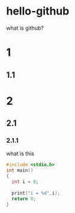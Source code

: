 # hello-github
what is github? 
# 1
## 1.1
# 2
## 2.1
### 2.1.1
what is this
```c
#include <stdio.h>
int main()
{
  int i = 0;
  
  print("i = %d",i);
  return 0;
}
```
